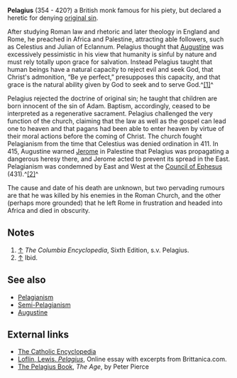 **Pelagius** (354 - 420?) a British monk famous for his piety, but
declared a heretic for denying
[original sin](Original_sin "Original sin").

After studying Roman law and rhetoric and later theology in England
and Rome, he preached in Africa and Palestine, attracting able
followers, such as Celestius and Julian of Eclannum. Pelagius
thought that [Augustine](Augustine "Augustine") was excessively
pessimistic in his view that humanity is sinful by nature and must
rely totally upon grace for salvation. Instead Pelagius taught that
human beings have a natural capacity to reject evil and seek God,
that Christ's admonition, “Be ye perfect,” presupposes this
capacity, and that grace is the natural ability given by God to
seek and to serve God.^[[1]](#note-0)^

Pelagius rejected the doctrine of original sin; he taught that
children are born innocent of the sin of Adam. Baptism,
accordingly, ceased to be interpreted as a regenerative sacrament.
Pelagius challenged the very function of the church, claiming that
the law as well as the gospel can lead one to heaven and that
pagans had been able to enter heaven by virtue of their moral
actions before the coming of Christ. The church fought Pelagianism
from the time that Celestius was denied ordination in 411. In 415,
Augustine warned [Jerome](Jerome "Jerome") in Palestine that
Pelagius was propagating a dangerous heresy there, and Jerome acted
to prevent its spread in the East. Pelagianism was condemned by
East and West at the
[Council of Ephesus](Council_of_Ephesus "Council of Ephesus")
(431).^[[2]](#note-1)^

The cause and date of his death are unknown, but two pervading
rumours are that he was killed by his enemies in the Roman Church,
and the other (perhaps more grounded) that he left Rome in
frustration and headed into Africa and died in obscurity.

## Notes

1.  [↑](#ref-0) *The Columbia Encyclopedia*, Sixth Edition, s.v.
    Pelagius.
2.  [↑](#ref-1) Ibid.

## See also

-   [Pelagianism](Pelagianism "Pelagianism")
-   [Semi-Pelagianism](Semi-Pelagianism "Semi-Pelagianism")
-   [Augustine](Augustine "Augustine")

## External links

-   [The Catholic Encyclopedia](http://www.newadvent.org/cathen/11604a.htm)
-   [Loflin, Lewis. *Pelagius*](http://www.sullivan-county.com/id2/pelagius_brit.htm),
    Online essay with excerpts from Brittanica.com.
-   [The Pelagius Book](http://www.theage.com.au/news/Reviews/The-Pelagius-Book/2005/06/10/1118347580857.html),
    *The Age*, by Peter Pierce



